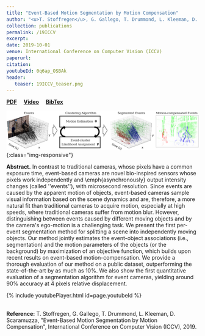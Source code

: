 ```yaml
---
title: "Event-Based Motion Segmentation by Motion Compensation"
author: "<u>T. Stoffregen</u>, G. Gallego, T. Drummond, L. Kleeman, D. Scaramuzza"
collection: publications
permalink: /19ICCV
excerpt: 
date: 2019-10-01
venue: International Conference on Computer Vision (ICCV)
paperurl:
citation: 
youtubeId: 0q6ap_OSBAk
header:
   teaser: 19ICCV_teaser.png
---
```


<a href="https://arxiv.org/pdf/1904.01293.pdf" target="_blank"><b>PDF</b></a>&emsp;
<a href="https://youtu.be/0q6ap_OSBAk" target="_blank"><b>Video</b></a>&emsp;
<a href="https://timostoff.github.io/files/2019_ICCV_CED.txt" target="_blank"><b>BibTex</b></a>

![CED_banner](/images/19ICCV_banner.png){:class="img-responsive"}

<b>Abstract.</b> In contrast to traditional cameras, whose pixels have a common exposure time, 
event-based cameras are novel bio-inspired sensors whose pixels work independently and \emph{asynchronously} output intensity changes (called ''events''), with microsecond resolution. Since events are caused by the apparent motion of objects, event-based cameras sample visual information based on the scene dynamics and are, therefore, a more natural fit than traditional cameras to acquire motion, especially at high speeds, where traditional cameras suffer from motion blur. However, distinguishing between events caused by different moving objects and by the camera's ego-motion is a challenging task. We present the first per-event segmentation method for splitting a scene into independently moving objects. Our method jointly estimates the event-object associations (i.e., segmentation) and the motion parameters of the objects (or the background) by maximization of an objective function, which builds upon recent results on event-based motion-compensation. We provide a thorough evaluation of our method on a public dataset, outperforming the state-of-the-art by as much as 10%. We also show the first quantitative evaluation of a segmentation algorithm for event cameras, yielding around 90% accuracy at 4 pixels relative displacement.

{% include youtubePlayer.html id=page.youtubeId %}

<br />
<b>Reference:</b>
T. Stoffregen, G. Gallego, T. Drummond, L. Kleeman, D. Scaramuzza, "Event-Based Motion Segmentation by Motion Compensation", International Conference on Computer Vision (ICCV), 2019.
<br />

